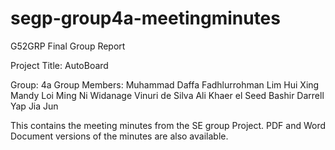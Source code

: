 # segp-group4a-meetingminutes
G52GRP Final Group Report 

Project Title: AutoBoard 

Group: 4a
Group Members:  Muhammad Daffa Fadhlurrohman 
                Lim Hui Xing 
                Mandy Loi Ming Ni 
                Widanage Vinuri de Silva 
                Ali Khaer el Seed Bashir 
                Darrell Yap Jia Jun 

This contains the meeting minutes from the SE group Project.
PDF and Word Document versions of the minutes are also available. 
